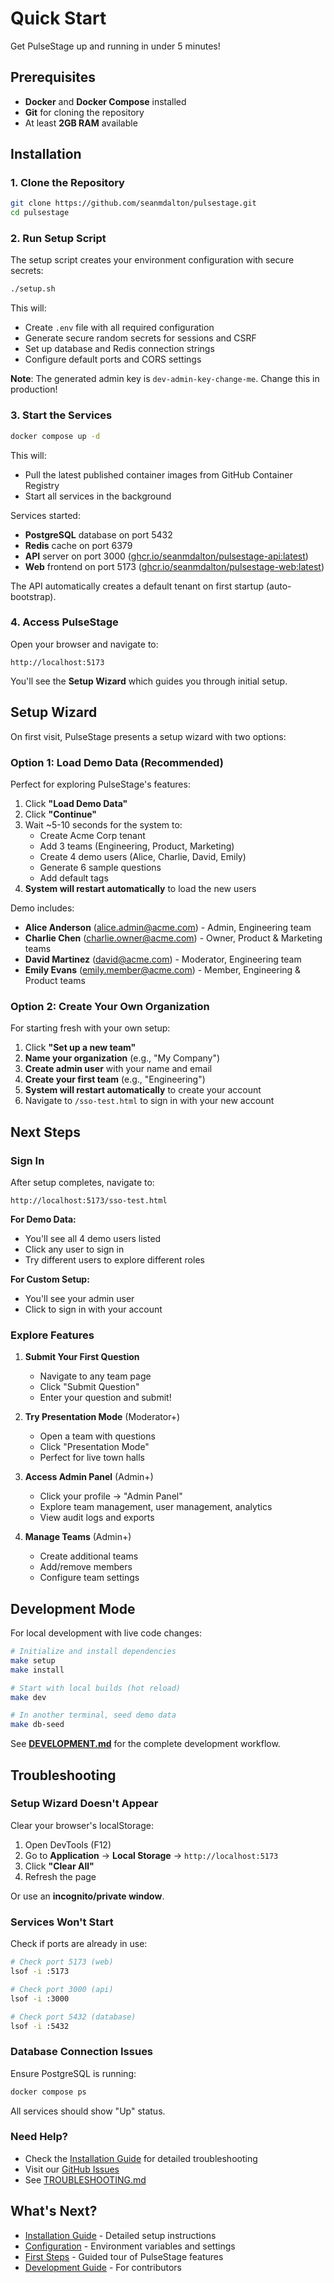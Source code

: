 # Quick Start

Get PulseStage up and running in under 5 minutes!

## Prerequisites

- **Docker** and **Docker Compose** installed
- **Git** for cloning the repository
- At least **2GB RAM** available

## Installation

### 1. Clone the Repository

```bash
git clone https://github.com/seanmdalton/pulsestage.git
cd pulsestage
```

### 2. Run Setup Script

The setup script creates your environment configuration with secure secrets:

```bash
./setup.sh
```

This will:
- Create `.env` file with all required configuration
- Generate secure random secrets for sessions and CSRF
- Set up database and Redis connection strings
- Configure default ports and CORS settings

**Note**: The generated admin key is `dev-admin-key-change-me`. Change this in production!

### 3. Start the Services

```bash
docker compose up -d
```

This will:
- Pull the latest published container images from GitHub Container Registry
- Start all services in the background

Services started:
- **PostgreSQL** database on port 5432
- **Redis** cache on port 6379
- **API** server on port 3000 ([ghcr.io/seanmdalton/pulsestage-api:latest](https://github.com/seanmdalton/pulsestage/pkgs/container/pulsestage-api))
- **Web** frontend on port 5173 ([ghcr.io/seanmdalton/pulsestage-web:latest](https://github.com/seanmdalton/pulsestage/pkgs/container/pulsestage-web))

The API automatically creates a default tenant on first startup (auto-bootstrap).

### 4. Access PulseStage

Open your browser and navigate to:

```
http://localhost:5173
```

You'll see the **Setup Wizard** which guides you through initial setup.

## Setup Wizard

On first visit, PulseStage presents a setup wizard with two options:

### Option 1: Load Demo Data (Recommended)

Perfect for exploring PulseStage's features:

1. Click **"Load Demo Data"**
2. Click **"Continue"**
3. Wait ~5-10 seconds for the system to:
   - Create Acme Corp tenant
   - Add 3 teams (Engineering, Product, Marketing)
   - Create 4 demo users (Alice, Charlie, David, Emily)
   - Generate 6 sample questions
   - Add default tags
4. **System will restart automatically** to load the new users

Demo includes:
- **Alice Anderson** (alice.admin@acme.com) - Admin, Engineering team
- **Charlie Chen** (charlie.owner@acme.com) - Owner, Product & Marketing teams
- **David Martinez** (david@acme.com) - Moderator, Engineering team
- **Emily Evans** (emily.member@acme.com) - Member, Engineering & Product teams

### Option 2: Create Your Own Organization

For starting fresh with your own setup:

1. Click **"Set up a new team"**
2. **Name your organization** (e.g., "My Company")
3. **Create admin user** with your name and email
4. **Create your first team** (e.g., "Engineering")
5. **System will restart automatically** to create your account
6. Navigate to `/sso-test.html` to sign in with your new account

## Next Steps

### Sign In

After setup completes, navigate to:

```
http://localhost:5173/sso-test.html
```

**For Demo Data:**
- You'll see all 4 demo users listed
- Click any user to sign in
- Try different users to explore different roles

**For Custom Setup:**
- You'll see your admin user
- Click to sign in with your account

### Explore Features

1. **Submit Your First Question**
   - Navigate to any team page
   - Click "Submit Question"
   - Enter your question and submit!

2. **Try Presentation Mode** (Moderator+)
   - Open a team with questions
   - Click "Presentation Mode"
   - Perfect for live town halls

3. **Access Admin Panel** (Admin+)
   - Click your profile → "Admin Panel"
   - Explore team management, user management, analytics
   - View audit logs and exports

4. **Manage Teams** (Admin+)
   - Create additional teams
   - Add/remove members
   - Configure team settings

## Development Mode

For local development with live code changes:

```bash
# Initialize and install dependencies
make setup
make install

# Start with local builds (hot reload)
make dev

# In another terminal, seed demo data
make db-seed
```

See **[DEVELOPMENT.md](../../DEVELOPMENT.md)** for the complete development workflow.

## Troubleshooting

### Setup Wizard Doesn't Appear

Clear your browser's localStorage:
1. Open DevTools (F12)
2. Go to **Application** → **Local Storage** → `http://localhost:5173`
3. Click **"Clear All"**
4. Refresh the page

Or use an **incognito/private window**.

### Services Won't Start

Check if ports are already in use:

```bash
# Check port 5173 (web)
lsof -i :5173

# Check port 3000 (api)
lsof -i :3000

# Check port 5432 (database)
lsof -i :5432
```

### Database Connection Issues

Ensure PostgreSQL is running:

```bash
docker compose ps
```

All services should show "Up" status.

### Need Help?

- Check the [Installation Guide](installation.md) for detailed troubleshooting
- Visit our [GitHub Issues](https://github.com/seanmdalton/pulsestage/issues)
- See [TROUBLESHOOTING.md](../../TROUBLESHOOTING.md)

## What's Next?

- [Installation Guide](installation.md) - Detailed setup instructions
- [Configuration](configuration.md) - Environment variables and settings
- [First Steps](first-steps.md) - Guided tour of PulseStage features
- [Development Guide](../../DEVELOPMENT.md) - For contributors
